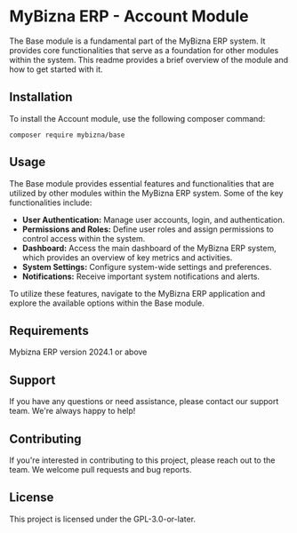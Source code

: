 # MyBizna ERP - Account Module
The Base module is a fundamental part of the MyBizna ERP system. It provides core functionalities that serve as a foundation for other modules within the system. This readme provides a brief overview of the module and how to get started with it.

## Installation 
To install the Account module, use the following composer command:
```
composer require mybizna/base
```

## Usage
The Base module provides essential features and functionalities that are utilized by other modules within the MyBizna ERP system. Some of the key functionalities include:

 - **User Authentication:** Manage user accounts, login, and authentication.
 - **Permissions and Roles:** Define user roles and assign permissions to control access within the system.
 - **Dashboard:** Access the main dashboard of the MyBizna ERP system, which provides an overview of key metrics and activities.
 - **System Settings:** Configure system-wide settings and preferences.
 - **Notifications:** Receive important system notifications and alerts.
 
To utilize these features, navigate to the MyBizna ERP application and explore the available options within the Base module.

## Requirements
Mybizna ERP version 2024.1 or above

## Support
If you have any questions or need assistance, please contact our support team. We're always happy to help!

## Contributing
If you're interested in contributing to this project, please reach out to the team. We welcome pull requests and bug reports.

## License
This project is licensed under the GPL-3.0-or-later.
